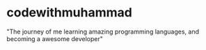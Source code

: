 # codewithmuhammad
"The journey of me learning amazing programming languages, and becoming a awesome developer"
